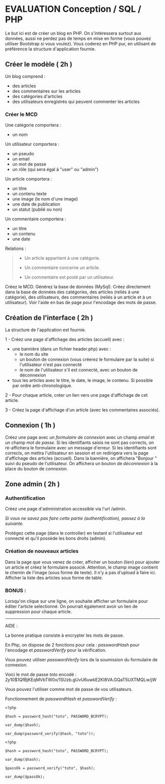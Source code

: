 # EVALUATION Conception / SQL / PHP

Le but ici est de créer un blog en PHP.
On s'intéressera surtout aux données, aussi ne perdez pas de temps en mise en forme (vous pouvez utiliser Bootstrap si vous voulez).
Vous coderez en PHP pur, en utilisant de préférence la structure d'application fournie.

## Créer le modèle ( 2h )

Un blog comprend :
- des articles
- des commentaires sur les articles
- des catégories d'articles
- des utilisateurs enregistrés qui peuvent commenter les articles

### Créer le MCD

Une catégorie comportera :
- un nom

Un utilisateur comportera :
- un pseudo
- un email
- un mot de passe
- un rôle (qui sera égal à "user" ou "admin")

Un article comportera :
- un titre
- un contenu texte
- une image (le nom d'une image)
- une date de publication
- un statut (publié ou non)

Un commentaire comportera :
- un titre
- un contenu
- une date

Relations :
> - Un article appartient à une catégorie.
> 
> - Un commentaire concerne un article.
> 
> - Un commentaire est posté par un utilisateur.

Créez le MCD.
Générez la base de données (MySql).
Créez directement dans la base de données des catégories, des articles (reliés à une catégorie), des utilisateurs, des commentaires (reliés à un article et à un utilisateur).
Voir l'aide en bas de page pour l'encodage des mots de passe.
## Création de l'interface ( 2h )

La structure de l'application est fournie.

1 - Créez une page d'affichage des articles (accueil) avec :

- une bannière (dans un fichier header.php) avec :
    - le nom du site
    - un bouton de connexion (vous créerez le formulaire par la suite) si l'utilisateur n'est pas connecté
    - le nom de l'utilisateur s'il est connecté, avec un bouton de déconnexion
- tous les articles avec le titre, le date, le image, le contenu. Si possible par ordre anti-chronologique.

2 - Pour chaque article, créer un lien vers une page d'affichage de cet article.

3 - Créez la page d'affichage d'un article (avec les commentaires associés).

## Connexion ( 1h )

Créez une page avec un *formulaire de connexion* avec un champ *email* et un champ *mot de passe*.
Si les identifiants saisis ne sont pas corrects, on ré-affichera le formulaire avec un message d'erreur.
Si les identifiants sont corrects, on mettra l'utilisateur en session et on redirigera vers la page d'affichage des articles (accueil).
Dans la bannière, on affichera "Bonjour " suivi du pseudo de l'utilisateur.
On affichera un bouton de *déconnexion* à la place du bouton de *connexion*.

## Zone admin ( 2h )

### Authentification
Créez une page d'administration accessible via l'url /admin.

*Si vous ne savez pas faire cette partie (authentification), passez à la suivante.*

Protégez cette page (dans le controller) en testant si l'utilisateur est connecté et qu'il possède les bons droits (admin).

### Création de nouveaux articles
Dans la page que vous venez de créer, afficher un bouton (lien) pour ajouter un article et créez le formulaire associé. Attention, le champ image contient le chemin de l'image (sous forme de texte). Il n'y a pas d'upload à faire ici.
Afficher la liste des articles sous forme de table.

### BONUS :
Lorsqu'on clique sur une ligne, on souhaite afficher un formulaire pour éditer l'article selectionné.
On pourrait également avoir un lien de suppression pour chaque article.

---

AIDE :

La bonne pratique consiste à encrypter les mots de passe.

En Php, on dispose de 2 fonctions pour cela : *passwordHash* pour l'encodage et *passwordVerify* pour la vérification.

Vous pouvez utiliser *passwordVerify* lors de la soumission du formulaire de connexion.

Voici le mot de passe *toto* encodé : $2y$10$1QfBjKEqMVbTW0x/1SUzb.gUvU6uwkE2KI8VA.GQaT5UXTMQLw/jW

Vous pouvez l'utiliser comme mot de passe de vos utilisateurs.

Fonctionnement de *passwordHash* et *passwordVerify* :
```
<?php

$hash = password_hash("toto", PASSWORD_BCRYPT);

var_dump($hash);

var_dump(password_verify($hash, "toto"));

<?php

$hash = password_hash("toto", PASSWORD_BCRYPT);

var_dump($hash);

$passOk = password_verify("toto", $hash);

var_dump($passOk);
```
